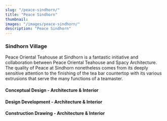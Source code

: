 ```yaml
---
slug: "/peace-sindhorn/"
title: "Peace Sindhorn"
thumbnail:
images: "/images/peace-sindhorn/"
description: "Peace Sindhorn"
---
```


### Sindhorn Village

Peace Oriental Teahouse at Sindhorn is a fantastic initiative and collaboration between Peace Oriental Teahouse and Spacy Architecture. The quality of Peace at Sindhorn nonetheless comes from its deeply sensitive attention to the finishing of the tea bar countertop with its various extrusions that serve the many functions of a teamaster.

#### Conceptual Design - Architecture & Interior

#### Design Development - Architecture & Interior

#### Construction Drawing - Architecture & Interior
